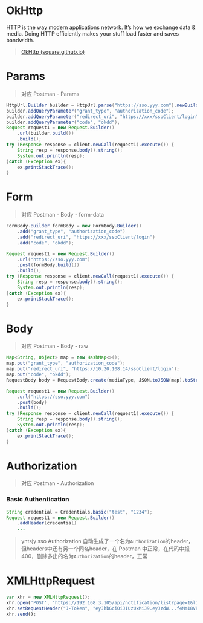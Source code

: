 # OkHttp

HTTP is the way modern applications network. It’s how we exchange data & media. Doing HTTP efficiently makes your stuff load faster and saves bandwidth.

> [OkHttp (square.github.io)](https://square.github.io/okhttp/)

# Params

> 对应 Postman - Params

```java
HttpUrl.Builder builder = HttpUrl.parse("https://sso.yyy.com").newBuilder();
builder.addQueryParameter("grant_type", "authorization_code");
builder.addQueryParameter("redirect_uri", "https://xxx/ssoClient/login");
builder.addQueryParameter("code", "okdd");
Request request1 = new Request.Builder()
    .url(builder.build())
    .build();
try (Response response = client.newCall(request1).execute()) {
    String resp = response.body().string();
    System.out.println(resp);
}catch (Exception ex){
    ex.printStackTrace();
}
```



# Form

> 对应 Postman - Body - form-data

```java
FormBody.Builder formBody = new FormBody.Builder()
    .add("grant_type", "authorization_code")
    .add("redirect_uri", "https://xxx/ssoClient/login")
    .add("code", "okdd");

Request request1 = new Request.Builder()
    .url("https://sso.yyy.com")
    .post(formBody.build())
    .build();
try (Response response = client.newCall(request1).execute()) {
    String resp = response.body().string();
    System.out.println(resp);
}catch (Exception ex){
    ex.printStackTrace();
}
```

# Body

> 对应 Postman - Body - raw

```java
Map<String, Object> map = new HashMap<>();
map.put("grant_type", "authorization_code");
map.put("redirect_uri", "https://10.20.108.14/ssoClient/login");
map.put("code", "okdd");
RequestBody body = RequestBody.create(mediaType, JSON.toJSON(map).toString());

Request request1 = new Request.Builder()
    .url("https://sso.yyy.com")
    .post(body)
    .build();
try (Response response = client.newCall(request1).execute()) {
    String resp = response.body().string();
    System.out.println(resp);
}catch (Exception ex){
    ex.printStackTrace();
}
```

# Authorization

> 对应 Postman - Authorization

### Basic Authentication

```java
String credential = Credentials.basic("test", "1234");
Request request1 = new Request.Builder()
	.addHeader(credential)
	...
```

> yntsjy sso Authorization 自动生成了一个名为`Authorization`的header，但headers中还有另一个同名header，在 Postman 中正常，在代码中报 400，删除多出的名为`Authorization`的header，正常

# XMLHttpRequest

```javascript
var xhr = new XMLHttpRequest();
xhr.open('POST', 'https://192.168.3.105/api/notification/list?page=1&limit=2');
xhr.setRequestHeader("J-Token", "eyJhbGciOiJIUzUxMiJ9.eyJzdW...f4Mm18VPvrztQzTO3yopgdQoKPkh28g");
xhr.send();
```

